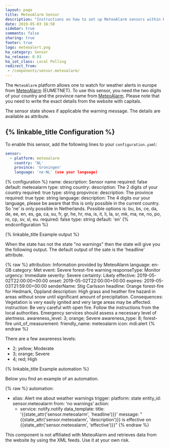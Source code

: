 ```yaml
---
layout: page
title: MeteoAlarm Sensor
description: "Instructions on how to set up MeteoAlarm sensors within Home Assistant."
date: 2019-05-03 16:50
sidebar: true
comments: false
sharing: true
footer: true
logo: meteoalert.png
ha_category: Sensor
ha_release: 0.93
ha_iot_class: Local Polling
redirect_from:
 - /components/sensor.meteoalarm/
---
```


The `MeteoAlarm` platform allows one to watch for weather alerts in europe from [MeteoAlarm](https://www.meteoalarm.eu) (EUMETNET). To use this sensor, you need the two digits of your country and the province name from  [MeteoAlarm](https://www.meteoalarm.eu). Please note that you need to write the exact details from the website with capitals.

The sensor state shows if applicable the warning message. The details are available as attribute.

## {% linkable_title Configuration %}

To enable this sensor, add the following lines to your `configuration.yaml`:

```yaml
sensor:
  - platform: meteoalarm
    country: 'NL'
    province: 'Groningen'
    language: 'ne-NL' (use your language)
```

{% configuration %}
name:
  description: Sensor name
  required: false
  default: meteoalarm
  type: string
country:
  description: The 2 digits of your country
  required: true
  type: string
propvince:
  description: The province
  required: true
  type: string
language:
  description: The 4 digits our your language, please be aware that this is only possible in the current country. So 'ne' is only possible in Netherlands. Possible options is: bu, bs, ce, da, de, ee, en, es, ga, ca, su, fr, gr, he, hr, ma, is, it, li, la, sr, mk, ma, ne, no, po, ro, cp, sv, sl, eu.
  required: false
  type: string
  default: 'en'
{% endconfiguration %}


{% linkable_title Example output %}

When the state has not the state "no warnings" then the state will give you the following output. The default output of the sate is the 'headline' attribute.

{% raw %}
attribution: Information provided by MeteoAlarm
language: en-GB
category: Met
event: Severe forest-fire warning
responseType: Monitor
urgency: Immediate
severity: Severe
certainty: Likely
effective: 2019-05-02T22:00:00+00:00
onset: 2019-05-02T22:00:00+00:00
expires: 2019-05-03T21:59:00+00:00
senderName: Stig Carlsson
headline: Orange forest-fire for Hedmark, Oppland
description: High grass and heather fire hazard in areas without snow until significant amount of precipitation.
Consequences: Vegetation is very easily ignited and very large areas may be affected.
instruction: Be very careful with open fire. Follow the instructions from the local authorities. Emergency services should assess a necessary level of alertness.
awareness_level: 3; orange; Severe
awareness_type: 8; forest-fire
unit_of_measurement:
friendly_name: meteoalarm
icon: mdi:alert
{% endraw %}

There are a few awareness levels:

* 2; yellow; Moderate
* 3; orange; Severe
* 4; red; High

{% linkable_title Example automation %}

Below you find an example of an automation.

{% raw %}
automation:
  - alias: Alert me about weather warnings
    trigger:
      platform: state
      entity_id: sensor.meteoalarm
      from: ‘no warnings’
    action:
      - service: notify.notify
        data_template:
          title: '{{state_attr('sensor.meteoalarm', 'headline')}}'
          message: "{{state_attr('sensor.meteoalarm', 'description')}} is effective on {{state_attr('sensor.meteoalarm', 'effective')}}"
{% endraw %}

<p class='note warning'>
This component is not affiliated with MeteoAlarm and retrieves data from the website by using the XML feeds. Use it at your own risk.
</p>
